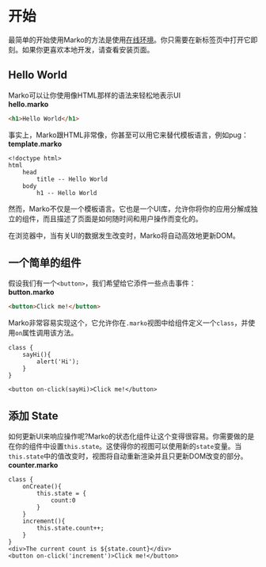 # 开始

最简单的开始使用Marko的方法是使用[在线环境](http://markojs.com/try-online/)。你只需要在新标签页中打开它即刻。如果你更喜欢本地开发，请查看安装页面。

## Hello World 

Marko可以让你使用像HTML那样的语法来轻松地表示UI  
**hello.marko**

```html
<h1>Hello World</h1>
```

事实上，Marko跟HTML非常像，你甚至可以用它来替代模板语言，例如pug：  
**template.marko**

```marko
<!doctype html>
html
    head
        title -- Hello World
    body
        h1 -- Hello World
```

然而，Marko不仅是一个模板语言。它也是一个UI库，允许你将你的应用分解成独立的组件，而且描述了页面是如何随时间和用户操作而变化的。

在浏览器中，当有关UI的数据发生改变时，Marko将自动高效地更新DOM。

## 一个简单的组件 
假设我们有一个`<button>`，我们希望给它添件一些点击事件：  
**button.marko**

```html
<button>Click me!</button>
```

Marko非常容易实现这个，它允许你在`.marko`视图中给组件定义一个`class`，并使用`on`属性调用该方法。

```marko
class {
	sayHi(){
		alert('Hi');
	}
}

<button on-click(sayHi)>Click me!</button>
```

## 添加 State

如何更新UI来响应操作呢?Marko的状态化组件让这个变得很容易。你需要做的是在你的组件中设置`this.state`。这使得你的视图可以使用新的`state`变量。当`this.state`中的值改变时，视图将自动重新渲染并且只更新DOM改变的部分。  
**counter.marko**

```marko
class {
	onCreate(){
		this.state = {
			count:0
		}
	}
	increment(){
		this.state.count++;
	}
}
<div>The current count is ${state.count}</div>
<button on-click('increment')>Click me!</button>
```



